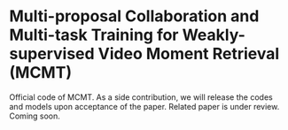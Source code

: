 # Multi-proposal Collaboration and Multi-task Training for Weakly-supervised Video Moment Retrieval (MCMT)
Official code of MCMT. As a side contribution, we will release the codes and models upon acceptance of the paper. Related paper is under review. 
Coming soon.
